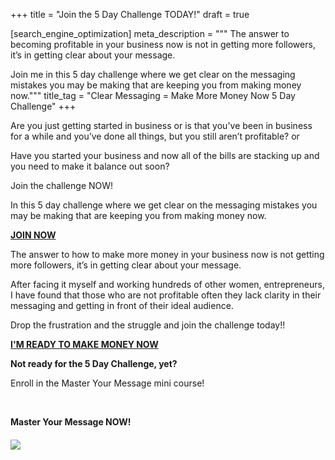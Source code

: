 +++
title = "Join the 5 Day Challenge TODAY!"
draft = true

[search_engine_optimization]
meta_description = """
The answer to becoming profitable in your business now is not in getting more followers, it’s in getting clear about your message. 

Join me in this 5 day challenge where we get clear on the messaging mistakes you may be making that are keeping you from making money now."""
title_tag = "Clear Messaging  =  Make More Money Now 5 Day Challenge"
+++

Are you just getting started in business or is that you've been in business for a while and you’ve done all things, but you still aren’t profitable? or

Have you started your business and now all of the bills are stacking up and you need to make it balance out soon?

Join the challenge NOW\!

In this 5 day challenge where we get clear on the messaging mistakes you may be making that are keeping you from making money now.

[**JOIN NOW**](https://www.eventbrite.com/e/clear-messaging-make-more-money-now-5-day-challenge-apr-11-15-8pm-tickets-305197623307 "5 Day Challenge")

The answer to how to make more money in your business now is not getting more followers, it’s in getting clear about your message.

After facing it myself and working hundreds of other women, entrepreneurs, I have found that those who are not profitable often they lack clarity in their messaging and getting in front of their ideal audience.

Drop the frustration and the struggle and join the challenge today\!\!

[**I'M READY TO MAKE MONEY NOW**](https://www.eventbrite.com/e/clear-messaging-make-more-money-now-5-day-challenge-apr-11-15-8pm-tickets-305197623307 "Challenge")

**Not ready for the 5 Day Challenge, yet?**

Enroll in the Master Your Message mini course\!

&nbsp;

**Master Your Message NOW\!**

###### **![](/uploads/digital-marketing-seek-cover-image.png)**
